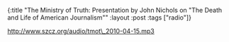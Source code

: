 {:title "The Ministry of Truth: Presentation by John Nichols on \"The Death and Life of American Journalism\""
:layout :post
:tags  ["radio"]}

<http://www.szcz.org/audio/tmot\_2010-04-15.mp3>

